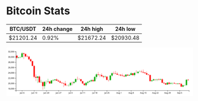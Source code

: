 # Bitcoin Stats

BTC/USDT|24h change|24h high|24h low|
|---|---|---|---|
|$21201.24|0.92%|$21672.24|$20930.48|

<img src="./chart.svg">
